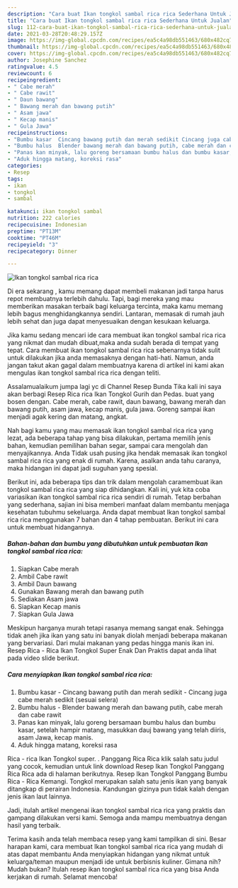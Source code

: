 ```yaml
---
description: "Cara buat Ikan tongkol sambal rica rica Sederhana Untuk Jualan"
title: "Cara buat Ikan tongkol sambal rica rica Sederhana Untuk Jualan"
slug: 112-cara-buat-ikan-tongkol-sambal-rica-rica-sederhana-untuk-jualan
date: 2021-03-28T20:48:29.157Z
image: https://img-global.cpcdn.com/recipes/ea5c4a98db551463/680x482cq70/ikan-tongkol-sambal-rica-rica-foto-resep-utama.jpg
thumbnail: https://img-global.cpcdn.com/recipes/ea5c4a98db551463/680x482cq70/ikan-tongkol-sambal-rica-rica-foto-resep-utama.jpg
cover: https://img-global.cpcdn.com/recipes/ea5c4a98db551463/680x482cq70/ikan-tongkol-sambal-rica-rica-foto-resep-utama.jpg
author: Josephine Sanchez
ratingvalue: 4.5
reviewcount: 6
recipeingredient:
- " Cabe merah"
- " Cabe rawit"
- " Daun bawang"
- " Bawang merah dan bawang putih"
- " Asam jawa"
- " Kecap manis"
- " Gula Jawa"
recipeinstructions:
- "Bumbu kasar  Cincang bawang putih dan merah sedikit Cincang juga cabe merah sedikit (sesuai selera)"
- "Bumbu halus  Blender bawang merah dan bawang putih, cabe merah dan cabe rawit"
- "Panas kan minyak, lalu goreng bersamaan bumbu halus dan bumbu kasar, setelah hampir matang, masukkan dauj bawang yang telah diiris, asam Jawa, kecap manis."
- "Aduk hingga matang, koreksi rasa"
categories:
- Resep
tags:
- ikan
- tongkol
- sambal

katakunci: ikan tongkol sambal 
nutrition: 222 calories
recipecuisine: Indonesian
preptime: "PT13M"
cooktime: "PT46M"
recipeyield: "3"
recipecategory: Dinner

---
```



![Ikan tongkol sambal rica rica](https://img-global.cpcdn.com/recipes/ea5c4a98db551463/680x482cq70/ikan-tongkol-sambal-rica-rica-foto-resep-utama.jpg)

Di era  sekarang , kamu memang dapat membeli makanan jadi tanpa harus repot membuatnya terlebih dahulu. Tapi, bagi mereka yang mau memberikan masakan terbaik bagi keluarga tercinta, maka kamu memang lebih bagus menghidangkannya sendiri. Lantaran, memasak di rumah jauh lebih sehat dan juga dapat menyesuaikan dengan kesukaan keluarga.

Jika kamu sedang mencari ide cara membuat ikan tongkol sambal rica rica yang nikmat dan mudah dibuat,maka anda sudah berada di tempat yang tepat. Cara membuat ikan tongkol sambal rica rica  sebenarnya tidak sulit untuk dilakukan jika anda memasaknya dengan hati-hati. Namun, anda jangan takut akan gagal dalam membuatnya 
karena di artikel ini kami akan mengulas ikan tongkol sambal rica rica dengan teliti.  

Assalamualaikum jumpa lagi yc di Channel Resep Bunda Tika kali ini saya akan berbagi Resep Rica rica Ikan Tongkol Gurih dan Pedas. buat yang bosen dengan. Cabe merah, cabe rawit, daun bawang, bawang merah dan bawang putih, asam jawa, kecap manis, gula jawa. Goreng sampai ikan menjadi agak kering dan matang, angkat.

Nah bagi kamu yang mau memasak ikan tongkol sambal rica rica yang lezat, ada beberapa tahap yang bisa dilakukan, pertama memilih jenis bahan, kemudian pemilihan bahan segar, sampai cara mengolah dan menyajikannya. Anda Tidak usah pusing jika hendak memasak ikan tongkol sambal rica rica yang enak di rumah. Karena, asalkan anda  tahu caranya, maka hidangan ini dapat jadi suguhan yang spesial.

Berikut ini, ada beberapa tips dan trik dalam mengolah caramembuat ikan tongkol sambal rica rica yang siap dihidangkan. Kali ini, yuk kita coba variasikan ikan tongkol sambal rica rica sendiri di rumah. Tetap berbahan yang sederhana, sajian ini bisa memberi manfaat dalam membantu menjaga kesehatan tubuhmu sekeluarga. Anda dapat membuat Ikan tongkol sambal rica rica menggunakan 7 bahan dan 4 tahap pembuatan. Berikut ini cara untuk membuat hidangannya.

<!--inarticleads1-->

##### Bahan-bahan dan bumbu yang dibutuhkan untuk pembuatan Ikan tongkol sambal rica rica:

1. Siapkan  Cabe merah
1. Ambil  Cabe rawit
1. Ambil  Daun bawang
1. Gunakan  Bawang merah dan bawang putih
1. Sediakan  Asam jawa
1. Siapkan  Kecap manis
1. Siapkan  Gula Jawa


Meskipun harganya murah tetapi rasanya memang sangat enak. Sehingga tidak aneh jika ikan yang satu ini banyak diolah menjadi beberapa makanan yang bervariasi. Dari mulai makanan yang pedas hingga manis ikan ini. Resep Rica - Rica Ikan Tongkol Super Enak Dan Praktis dapat anda lihat pada video slide berikut. 

<!--inarticleads2-->

##### Cara menyiapkan Ikan tongkol sambal rica rica:

1. Bumbu kasar  - Cincang bawang putih dan merah sedikit - Cincang juga cabe merah sedikit (sesuai selera)
1. Bumbu halus  - Blender bawang merah dan bawang putih, cabe merah dan cabe rawit
1. Panas kan minyak, lalu goreng bersamaan bumbu halus dan bumbu kasar, setelah hampir matang, masukkan dauj bawang yang telah diiris, asam Jawa, kecap manis.
1. Aduk hingga matang, koreksi rasa


Rica - rica Ikan Tongkol super. . Panggang Rica Rica klik salah satu judul yang cocok, kemudian untuk link download Resep Ikan Tongkol Panggang Rica Rica ada di halaman berikutnya. Resep Ikan Tongkol Panggang Bumbu Rica - Rica Kemangi. Tongkol merupakan salah satu jenis ikan yang banyak ditangkap di perairan Indonesia. Kandungan gizinya pun tidak kalah dengan jenis ikan laut lainnya. 

Jadi, itulah artikel mengenai  ikan tongkol sambal rica rica  yang praktis dan gampang dilakukan versi kami. Semoga anda mampu membuatnya dengan hasil yang terbaik. 

Terima kasih anda telah membaca resep yang kami tampilkan di sini. Besar harapan kami, cara membuat  Ikan tongkol sambal rica rica yang mudah di atas dapat membantu Anda menyiapkan hidangan yang nikmat untuk keluarga/teman maupun menjadi ide untuk berbisnis kuliner. Gimana nih? Mudah bukan? Itulah resep ikan tongkol sambal rica rica yang bisa Anda kerjakan di rumah. Selamat mencoba!

